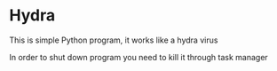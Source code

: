 # Hydra

This is simple Python program, it works like a hydra virus

In order to shut down program you need to kill it through task manager
